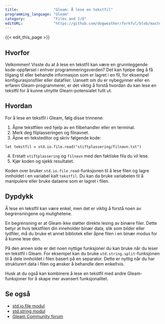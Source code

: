 ```yaml
---
title:                "Gleam: Å lese en tekstfil"
programming_language: "Gleam"
category:             "Files and I/O"
editURL:              "https://github.com/dogweather/forkful/blob/master/content/no/gleam/reading-a-text-file.md"
---
```


{{< edit_this_page >}}

## Hvorfor

Velkommen! Visste du at å lese en tekstfil kan være en grunnleggende kode-oppførsel i enhver programmeringsverden? Det kan hjelpe deg å få tilgang til eller behandle informasjon som er lagret i en fil, for eksempel konfigurasjonsfiler eller datafiler. Uansett om du er nybegynner eller en erfaren Gleam-programmerer, er det viktig å forstå hvordan du kan lese en tekstfil for å kunne utnytte Gleam-potensialet fullt ut.

## Hvordan

For å lese en tekstfil i Gleam, følg disse trinnene:

1. Åpne tekstfilen ved hjelp av en filbehandler eller en terminal.
2. Merk deg filplasseringen og filnavnet.
3. Åpne en teksteditor og skriv følgende kode:

```Gleam
let tekstfil = std.io.file.read("stiftplassering/filnavn.txt")
```

4. Erstatt `stiftplassering` og `filnavn` med den faktiske fila du vil lese.
5. Kjør koden og sjekk resultatet.

Koden over bruker `std.io.file.read`-funksjonen til å lese filen og lagre innholdet i en variabel kalt `tekstfil`. Du kan da bruke variabelen til å manipulere eller bruke dataene som er lagret i filen.

## Dypdykk

Å lese en tekstfil kan være enkel, men det er viktig å forstå noen av begrensningene og mulighetene.

En begrensning er at Gleam ikke støtter direkte lesing av binære filer. Dette betyr at hvis tekstfilen din inneholder binær data, slik som bilder eller lydfiler, må du bruke et annet bibliotek eller åpne filen i en binær modus for å kunne lese den.

På den annen side er det noen nyttige funksjoner du kan bruke når du leser en tekstfil i Gleam. For eksempel kan du bruke `std.string.split`-funksjonen til å dele innholdet i filen basert på en separator. Dette er nyttig når du har strukturert data i filen og ønsker å behandle dem enkeltvis.

Husk at du også kan kombinere å lese en tekstfil med andre Gleam-funksjoner for å skape mer avansert funksjonalitet.

## Se også

- [std.io.file modul](https://gleam.run/docs/standard-library/io#file-module)
- [std.string modul](https://gleam.run/docs/standard-library/string)
- [Gleam Community forum](https://community.gleam.run)